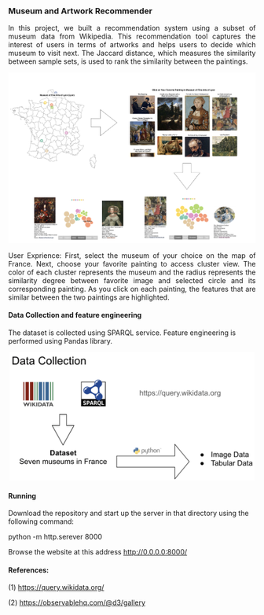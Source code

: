 ### Museum and Artwork Recommender 
<p align = "justify">
In this project, we built a recommendation system using a subset of museum data from Wikipedia. This recommendation tool captures the interest of users in terms of artworks and  helps users to decide which museum to visit next. The Jaccard distance, which measures the similarity between sample sets, is used to rank the similarity between the paintings. 
</p>
<p align = "center">
	<img src = "https://github.com/rojinnew/Museum_Recommender/blob/master/screen_shot.png">
</p>
<p align = "justify">
User Exprience: First, select the museum of your choice on the map of France. Next, choose your favorite painting to access cluster view. The color of each cluster represents the museum and the radius represents the similarity degree between favorite image and selected circle and its corresponding painting. As you click on each painting, the features that are similar between the two paintings are highlighted.  
</p>

#### Data Collection and feature engineering 

The dataset is collected using SPARQL service. Feature engineering is performed using Pandas library.

<p align = "center">
	<img src = "https://github.com/rojinnew/Museum_Recommender/blob/master/data_collection_feature_engineering.png" width="500">
</p>

#### Running 

Download the repository and start up the server in that directory using the following command: 

python -m http.serever 8000
 
Browse the website at this address  http://0.0.0.0:8000/
#### References:

(1) https://query.wikidata.org/

(2) https://observablehq.com/@d3/gallery 

